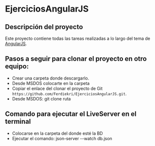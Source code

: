 # EjerciciosAngularJS

## Descripción del proyecto
  Este proyecto contiene todas las tareas realizadas a lo largo del tema de [AngularJS](https://angularjs.org/).


## Pasos a seguir para clonar el proyecto en otro equipo:

  - Crear una carpeta donde descargarlo.
  - Desde MSDOS colocarte en la carpeta
  - Copiar el enlace del clonar el proyecto de Git `https://github.com/Ferdiekri/EjerciciosAngularJS.git`.
  - Desde MSDOS: git clone ruta


## Comando para ejecutar el LiveServer en el terminal
  - Colocarse en la carpeta del donde esté la BD
  - Ejecutar el comando: json-server --watch db.json